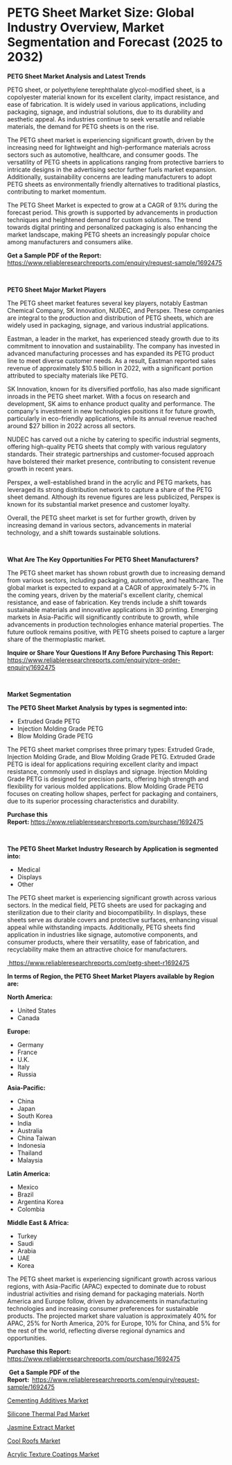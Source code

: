 <p><h1>PETG Sheet Market Size: Global Industry Overview, Market Segmentation and Forecast (2025 to 2032)</h1></p><p><strong>PETG Sheet Market Analysis and Latest Trends</strong></p>
<p><p>PETG sheet, or polyethylene terephthalate glycol-modified sheet, is a copolyester material known for its excellent clarity, impact resistance, and ease of fabrication. It is widely used in various applications, including packaging, signage, and industrial solutions, due to its durability and aesthetic appeal. As industries continue to seek versatile and reliable materials, the demand for PETG sheets is on the rise.</p><p>The PETG sheet market is experiencing significant growth, driven by the increasing need for lightweight and high-performance materials across sectors such as automotive, healthcare, and consumer goods. The versatility of PETG sheets in applications ranging from protective barriers to intricate designs in the advertising sector further fuels market expansion. Additionally, sustainability concerns are leading manufacturers to adopt PETG sheets as environmentally friendly alternatives to traditional plastics, contributing to market momentum.</p><p>The PETG Sheet Market is expected to grow at a CAGR of 9.1% during the forecast period. This growth is supported by advancements in production techniques and heightened demand for custom solutions. The trend towards digital printing and personalized packaging is also enhancing the market landscape, making PETG sheets an increasingly popular choice among manufacturers and consumers alike.</p></p>
<p><strong>Get a Sample PDF of the Report:&nbsp;</strong> <a href="https://www.reliableresearchreports.com/enquiry/request-sample/1692475?utm_campaign=13&utm_medium=2&utm_source=Github&utm_content=ia&utm_term=01042025&utm_id=petg-sheet">https://www.reliableresearchreports.com/enquiry/request-sample/1692475</a></p>
<p>&nbsp;</p>
<p><strong>PETG Sheet Major Market Players</strong></p>
<p><p>The PETG sheet market features several key players, notably Eastman Chemical Company, SK Innovation, NUDEC, and Perspex. These companies are integral to the production and distribution of PETG sheets, which are widely used in packaging, signage, and various industrial applications.</p><p>Eastman, a leader in the market, has experienced steady growth due to its commitment to innovation and sustainability. The company has invested in advanced manufacturing processes and has expanded its PETG product line to meet diverse customer needs. As a result, Eastman reported sales revenue of approximately $10.5 billion in 2022, with a significant portion attributed to specialty materials like PETG.</p><p>SK Innovation, known for its diversified portfolio, has also made significant inroads in the PETG sheet market. With a focus on research and development, SK aims to enhance product quality and performance. The company's investment in new technologies positions it for future growth, particularly in eco-friendly applications, while its annual revenue reached around $27 billion in 2022 across all sectors.</p><p>NUDEC has carved out a niche by catering to specific industrial segments, offering high-quality PETG sheets that comply with various regulatory standards. Their strategic partnerships and customer-focused approach have bolstered their market presence, contributing to consistent revenue growth in recent years.</p><p>Perspex, a well-established brand in the acrylic and PETG markets, has leveraged its strong distribution network to capture a share of the PETG sheet demand. Although its revenue figures are less publicized, Perspex is known for its substantial market presence and customer loyalty.</p><p>Overall, the PETG sheet market is set for further growth, driven by increasing demand in various sectors, advancements in material technology, and a shift towards sustainable solutions.</p></p>
<p>&nbsp;</p>
<p><strong>What Are The Key Opportunities For PETG Sheet Manufacturers?</strong></p>
<p><p>The PETG sheet market has shown robust growth due to increasing demand from various sectors, including packaging, automotive, and healthcare. The global market is expected to expand at a CAGR of approximately 5-7% in the coming years, driven by the material's excellent clarity, chemical resistance, and ease of fabrication. Key trends include a shift towards sustainable materials and innovative applications in 3D printing. Emerging markets in Asia-Pacific will significantly contribute to growth, while advancements in production technologies enhance material properties. The future outlook remains positive, with PETG sheets poised to capture a larger share of the thermoplastic market.</p></p>
<p><strong>Inquire or Share Your Questions If Any Before Purchasing This Report:</strong> <a href="https://www.reliableresearchreports.com/enquiry/pre-order-enquiry/1692475?utm_campaign=13&utm_medium=2&utm_source=Github&utm_content=ia&utm_term=01042025&utm_id=petg-sheet">https://www.reliableresearchreports.com/enquiry/pre-order-enquiry/1692475</a></p>
<p>&nbsp;</p>
<p><strong>Market Segmentation</strong></p>
<p><strong>The PETG Sheet Market Analysis by types is segmented into:</strong></p>
<p><ul><li>Extruded Grade PETG</li><li>Injection Molding Grade PETG</li><li>Blow Molding Grade PETG</li></ul></p>
<p><p>The PETG sheet market comprises three primary types: Extruded Grade, Injection Molding Grade, and Blow Molding Grade PETG. Extruded Grade PETG is ideal for applications requiring excellent clarity and impact resistance, commonly used in displays and signage. Injection Molding Grade PETG is designed for precision parts, offering high strength and flexibility for various molded applications. Blow Molding Grade PETG focuses on creating hollow shapes, perfect for packaging and containers, due to its superior processing characteristics and durability.</p></p>
<p><strong>Purchase this Report:&nbsp;</strong><a href="https://www.reliableresearchreports.com/purchase/1692475?utm_campaign=13&utm_medium=2&utm_source=Github&utm_content=ia&utm_term=01042025&utm_id=petg-sheet">https://www.reliableresearchreports.com/purchase/1692475</a></p>
<p>&nbsp;</p>
<p><strong>The PETG Sheet Market Industry Research by Application is segmented into:</strong></p>
<p><ul><li>Medical</li><li>Displays</li><li>Other</li></ul></p>
<p><p>The PETG sheet market is experiencing significant growth across various sectors. In the medical field, PETG sheets are used for packaging and sterilization due to their clarity and biocompatibility. In displays, these sheets serve as durable covers and protective surfaces, enhancing visual appeal while withstanding impacts. Additionally, PETG sheets find application in industries like signage, automotive components, and consumer products, where their versatility, ease of fabrication, and recyclability make them an attractive choice for manufacturers.</p></p>
<p><a href="https://www.reliableresearchreports.com/petg-sheet-r1692475?utm_campaign=13&utm_medium=2&utm_source=Github&utm_content=ia&utm_term=01042025&utm_id=petg-sheet">&nbsp;https://www.reliableresearchreports.com/petg-sheet-r1692475</a></p>
<p><strong>In terms of Region, the PETG Sheet Market Players available by Region are:</strong></p>
<p>
    <p> <strong> North America: </strong>
        <ul>
            <li>United States</li>
            <li>Canada</li>
        </ul>
        </p> 
    <p> <strong> Europe: </strong>
        <ul>
            <li>Germany</li>
            <li>France</li>
            <li>U.K.</li>
            <li>Italy</li>
            <li>Russia</li>
        </ul>
        </p> 
    <p> <strong> Asia-Pacific: </strong>
        <ul>
            <li>China</li>
            <li>Japan</li>
            <li>South Korea</li>
            <li>India</li>
            <li>Australia</li>
            <li>China Taiwan</li>
            <li>Indonesia</li>
            <li>Thailand</li>
            <li>Malaysia</li>
        </ul>
        </p> 
    <p> <strong> Latin America: </strong>
        <ul>
            <li>Mexico</li>
            <li>Brazil</li>
            <li>Argentina Korea</li>
            <li>Colombia</li>
        </ul>
        </p> 
    <p> <strong> Middle East & Africa: </strong>
        <ul>
            <li>Turkey</li>
            <li>Saudi</li>
            <li>Arabia</li>
            <li>UAE</li>
            <li>Korea</li>
        </ul>
    </p>
    </p>
<p><p>The PETG sheet market is experiencing significant growth across various regions, with Asia-Pacific (APAC) expected to dominate due to robust industrial activities and rising demand for packaging materials. North America and Europe follow, driven by advancements in manufacturing technologies and increasing consumer preferences for sustainable products. The projected market share valuation is approximately 40% for APAC, 25% for North America, 20% for Europe, 10% for China, and 5% for the rest of the world, reflecting diverse regional dynamics and opportunities.</p></p>
<p><strong>Purchase this Report: </strong><a href="https://www.reliableresearchreports.com/purchase/1692475?utm_campaign=13&utm_medium=2&utm_source=Github&utm_content=ia&utm_term=01042025&utm_id=petg-sheet">https://www.reliableresearchreports.com/purchase/1692475</a></p>
<p>&nbsp;<strong>Get a Sample PDF of the Report:&nbsp;&nbsp;</strong><a href="https://www.reliableresearchreports.com/enquiry/request-sample/1692475?utm_campaign=13&utm_medium=2&utm_source=Github&utm_content=ia&utm_term=01042025&utm_id=petg-sheet">https://www.reliableresearchreports.com/enquiry/request-sample/1692475</a></p>
<p><strong></strong></p>
<p><p><a href="https://github.com/anesimazikpd/Market-Research-Report-List-1/blob/main/cementing-additives-market.md?utm_campaign=13&utm_medium=2&utm_source=Github&utm_content=ia&utm_term=01042025&utm_id=petg-sheet">Cementing Additives Market</a></p><p><a href="https://github.com/donsonjupa/Market-Research-Report-List-1/blob/main/silicone-thermal-pad-market.md?utm_campaign=13&utm_medium=2&utm_source=Github&utm_content=ia&utm_term=01042025&utm_id=petg-sheet">Silicone Thermal Pad Market</a></p><p><a href="https://github.com/welidaeisya/Market-Research-Report-List-1/blob/main/jasmine-extract-market.md?utm_campaign=13&utm_medium=2&utm_source=Github&utm_content=ia&utm_term=01042025&utm_id=petg-sheet">Jasmine Extract Market</a></p><p><a href="https://github.com/sgroitrieu7f/Market-Research-Report-List-1/blob/main/cool-roofs-market.md?utm_campaign=13&utm_medium=2&utm_source=Github&utm_content=ia&utm_term=01042025&utm_id=petg-sheet">Cool Roofs Market</a></p><p><a href="https://github.com/zhininzacher/Market-Research-Report-List-1/blob/main/acrylic-texture-coatings-market.md?utm_campaign=13&utm_medium=2&utm_source=Github&utm_content=ia&utm_term=01042025&utm_id=petg-sheet">Acrylic Texture Coatings Market</a></p></p>